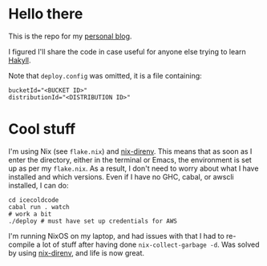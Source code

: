 # Hello there

This is the repo for my [personal blog](https://www.icecoldcode.com/). 

I figured I'll share the code in case useful for anyone else trying to learn [Hakyll](https://jaspervdj.be/hakyll/).

Note that `deploy.config` was omitted, it is a file containing:

```
bucketId="<BUCKET ID>"
distributionId="<DISTRIBUTION ID>"
```

# Cool stuff
I'm using Nix (see `flake.nix`) and [nix-direnv](https://github.com/nix-community/nix-direnv). 
This means that as soon as I enter the directory, either in the terminal or Emacs, the environment is set up as per my `flake.nix`.
As a result, I don't need to worry about what I have installed and which versions. Even if I have no GHC, cabal, or awscli installed, I can do:

```
cd icecoldcode
cabal run . watch
# work a bit
./deploy # must have set up credentials for AWS
```

I'm running NixOS on my laptop, and had issues with that I had to re-compile a lot of stuff after having done `nix-collect-garbage -d`. 
Was solved by using [nix-direnv](https://github.com/nix-community/nix-direnv), and life is now great.
